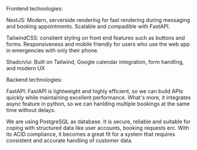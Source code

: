 Frontend technologies:

NextJS: Modern, serverside rendering for fast rendering during messaging and booking appointments. Scalable and compadible with FastAPI.

TailwindCSS: consitent styling on front end features such as buttons and forms. Responsiveness and mobile friendly for users who use the web app in emergencies with only their phone.

Shadcn/ui: Built on Tailwind, Google calendar integration, form handling, and modern UX



Backend technologies:

FastAPI: FastAPI is lightweight and highly efficient, so we can build APIs quickly while maintaining excellent performance. What's more, it integrates async feature in python, so we can hanlding multiple bookings at the same time without delays.

We are using PostgreSQL as database. It is secure, reliable and suitable for coping with structured data like user accounts, booking requests erc.
With its ACID compliance, it becomes a great fit for a system that requires consistent and accurate handling of customer data.



